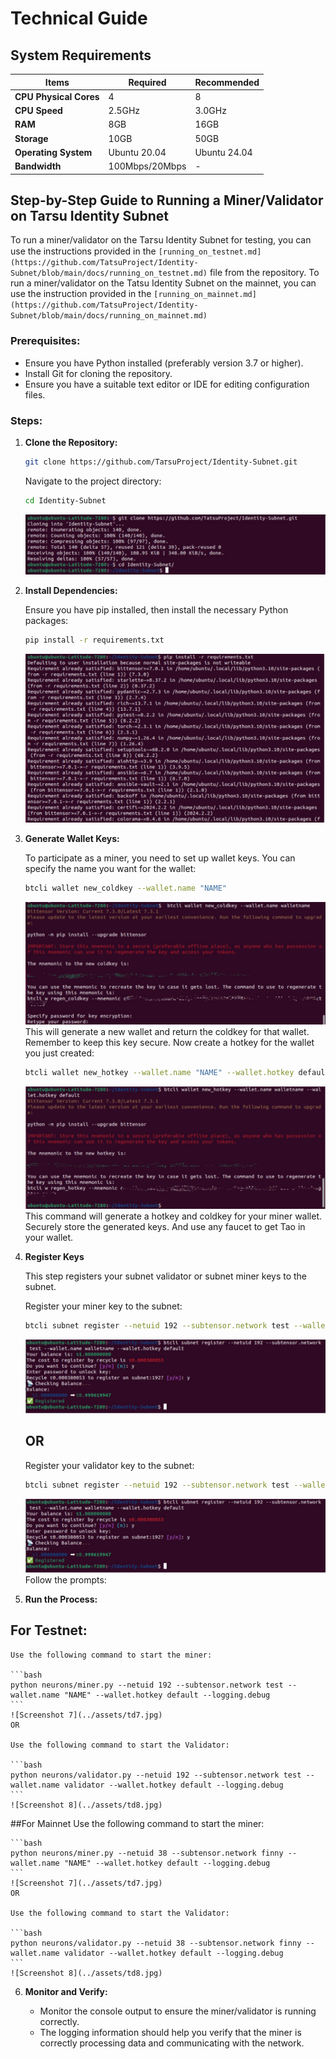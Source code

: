 # Technical Guide

## System Requirements

| Items               | Required  | Recommended |
|---------------------|-----------|-------------|
| **CPU Physical Cores** | 4         | 8           |
| **CPU Speed**       | 2.5GHz     | 3.0GHz      |
| **RAM**             | 8GB        | 16GB        |
| **Storage**         | 10GB       | 50GB        |
| **Operating System** | Ubuntu 20.04 | Ubuntu 24.04 |
| **Bandwidth**       | 100Mbps/20Mbps | -        |

## Step-by-Step Guide to Running a Miner/Validator on Ta𝜏su Identity Subnet

To run a miner/validator on the Ta𝜏su Identity Subnet for testing, you can use the instructions provided in the `[running_on_testnet.md](https://github.com/TatsuProject/Identity-Subnet/blob/main/docs/running_on_testnet.md)` file from the repository.
To run a miner/validator on the Tatsu Identity Subnet on the mainnet, you can use the instruction provided in the `[running_on_mainnet.md](https://github.com/TatsuProject/Identity-Subnet/blob/main/docs/running_on_mainnet.md)`

### Prerequisites:

- Ensure you have Python installed (preferably version 3.7 or higher).
- Install Git for cloning the repository.
- Ensure you have a suitable text editor or IDE for editing configuration files.

### Steps:

1. **Clone the Repository:**

    ```bash
    git clone https://github.com/Ta𝜏suProject/Identity-Subnet.git
    ```

    Navigate to the project directory:

    ```bash
    cd Identity-Subnet
    ```
    ![Screenshot 1](../assets/td1.jpg)
2. **Install Dependencies:** 

    Ensure you have pip installed, then install the necessary Python packages:

    ```bash
    pip install -r requirements.txt
    ```
    ![Screenshot 2](../assets/td2.jpg)
3. **Generate Wallet Keys:**

    To participate as a miner, you need to set up wallet keys. You can specify the name you want for the wallet:

    ```bash
    btcli wallet new_coldkey --wallet.name "NAME"
    ```
    ![Screenshot 3](../assets/td3.jpg)
    This will generate a new wallet and return the coldkey for that wallet. Remember to keep this key secure. Now create a hotkey for the wallet you just created:

    ```bash
    btcli wallet new_hotkey --wallet.name "NAME" --wallet.hotkey default
    ```
    ![Screenshot 4](../assets/td4.jpg)
    This command will generate a hotkey and coldkey for your miner wallet. Securely store the generated keys. And use any faucet to get Tao in your wallet.

4. **Register Keys**

    This step registers your subnet validator or subnet miner keys to the subnet.

    Register your miner key to the subnet:

    ```bash
    btcli subnet register --netuid 192 --subtensor.network test --wallet.name miner --wallet.hotkey default
    ```
    ![Screenshot 5](../assets/td5.jpg)

    ## OR
    Register your validator key to the subnet:

    ```bash
    btcli subnet register --netuid 192 --subtensor.network test --wallet.name validator --wallet.hotkey default
    ```
    ![Screenshot 6](../assets/td5.jpg)
    Follow the prompts:


5. **Run the Process:**

## For Testnet:

    Use the following command to start the miner:

    ```bash
    python neurons/miner.py --netuid 192 --subtensor.network test --wallet.name "NAME" --wallet.hotkey default --logging.debug
    ```
    ![Screenshot 7](../assets/td7.jpg)
    OR

    Use the following command to start the Validator:

    ```bash
    python neurons/validator.py --netuid 192 --subtensor.network test --wallet.name validator --wallet.hotkey default --logging.debug
    ```
    ![Screenshot 8](../assets/td8.jpg)

##For Mainnet
        Use the following command to start the miner:

    ```bash
    python neurons/miner.py --netuid 38 --subtensor.network finny --wallet.name "NAME" --wallet.hotkey default --logging.debug
    ```
    ![Screenshot 7](../assets/td7.jpg)
    OR

    Use the following command to start the Validator:

    ```bash
    python neurons/validator.py --netuid 38 --subtensor.network finny --wallet.name validator --wallet.hotkey default --logging.debug
    ```
    ![Screenshot 8](../assets/td8.jpg)

6. **Monitor and Verify:**

    - Monitor the console output to ensure the miner/validator is running correctly.
    - The logging information should help you verify that the miner is correctly processing data and communicating with the network.
